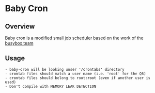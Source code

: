 # Baby Cron

## Overview

Baby cron is a modified small job scheduler based on the work of the [busybox team](http://www.busybox.net)


## Usage
    - baby-cron will be looking unser '/crontabs' directory
    - crontab files should match a user name (i.e. 'root' for the Q6)
    - crontab files should belong to root:root (even if another user is used)
    - Don't compile with MEMORY LEAK DETECTION 

